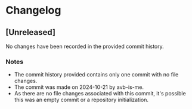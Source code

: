 

  # Changelog

## [Unreleased]

No changes have been recorded in the provided commit history.

### Notes
- The commit history provided contains only one commit with no file changes.
- The commit was made on 2024-10-21 by avb-is-me.
- As there are no file changes associated with this commit, it's possible this was an empty commit or a repository initialization.

  